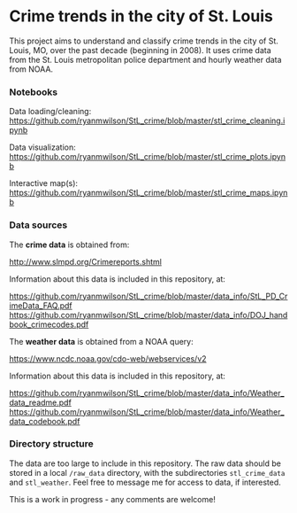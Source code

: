 # Crime trends in the city of St. Louis

This project aims to understand and classify crime trends in the city of St. Louis, MO, over the past decade (beginning in 2008).  It uses crime data from the St. Louis metropolitan police department and hourly weather data from NOAA.

### Notebooks

Data loading/cleaning: https://github.com/ryanmwilson/StL_crime/blob/master/stl_crime_cleaning.ipynb 

Data visualization: https://github.com/ryanmwilson/StL_crime/blob/master/stl_crime_plots.ipynb

Interactive map(s):  https://github.com/ryanmwilson/StL_crime/blob/master/stl_crime_maps.ipynb

### Data sources

The <b>crime data</b> is obtained from:

http://www.slmpd.org/Crimereports.shtml

Information about this data is included in this repository, at:

https://github.com/ryanmwilson/StL_crime/blob/master/data_info/StL_PD_CrimeData_FAQ.pdf
https://github.com/ryanmwilson/StL_crime/blob/master/data_info/DOJ_handbook_crimecodes.pdf

The <b>weather data</b> is obtained from a NOAA query:

https://www.ncdc.noaa.gov/cdo-web/webservices/v2

Information about this data is included in this repository, at:

https://github.com/ryanmwilson/StL_crime/blob/master/data_info/Weather_data_readme.pdf
https://github.com/ryanmwilson/StL_crime/blob/master/data_info/Weather_data_codebook.pdf

### Directory structure 

The data are too large to include in this repository.  The raw data should be stored in a local `/raw_data` directory, with the subdirectories `stl_crime_data` and `stl_weather`.  Feel free to message me for access to data, if interested.

This is a work in progress - any comments are welcome!
